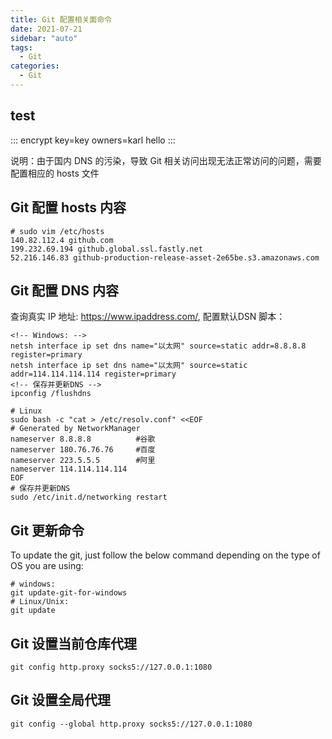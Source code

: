 ```yaml
---
title: Git 配置相关面命令
date: 2021-07-21
sidebar: "auto"
tags:
  - Git
categories:
  - Git
---
```


## test
::: encrypt key=key owners=karl
hello
:::

说明：由于国内 DNS 的污染，导致 Git 相关访问出现无法正常访问的问题，需要配置相应的 hosts 文件
## Git 配置 hosts 内容   

```shell
# sudo vim /etc/hosts
140.82.112.4 github.com
199.232.69.194 github.global.ssl.fastly.net
52.216.146.83 github-production-release-asset-2e65be.s3.amazonaws.com
```

## Git 配置 DNS 内容
查询真实 IP 地址: https://www.ipaddress.com/,
配置默认DSN 脚本：

```batch
<!-- Windows: -->
netsh interface ip set dns name="以太网" source=static addr=8.8.8.8 register=primary
netsh interface ip set dns name="以太网" source=static addr=114.114.114.114 register=primary
<!-- 保存并更新DNS -->
ipconfig /flushdns
```

```shell
# Linux
sudo bash -c "cat > /etc/resolv.conf" <<EOF
# Generated by NetworkManager
nameserver 8.8.8.8 			#谷歌
nameserver 180.76.76.76 	#百度
nameserver 223.5.5.5		#阿里
nameserver 114.114.114.114  
EOF
# 保存并更新DNS
sudo /etc/init.d/networking restart
```

## Git 更新命令
To update the git, just follow the below command depending on the type of OS you are using:

```shell
# windows: 
git update-git-for-windows
# Linux/Unix: 
git update
```

## Git 设置当前仓库代理
```shell
git config http.proxy socks5://127.0.0.1:1080
```

## Git 设置全局代理
```shell
git config --global http.proxy socks5://127.0.0.1:1080
```